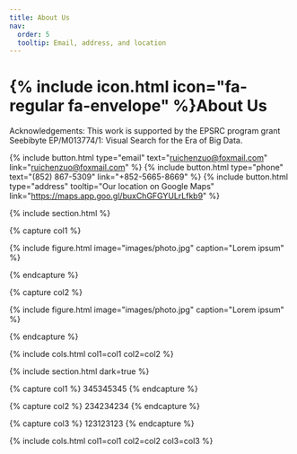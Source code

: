 ```yaml
---
title: About Us
nav:
  order: 5
  tooltip: Email, address, and location
---
```


# {% include icon.html icon="fa-regular fa-envelope" %}About Us

Acknowledgements: This work is supported by the EPSRC program grant Seebibyte EP/M013774/1: Visual Search for the Era of Big Data.

{%
  include button.html
  type="email"
  text="ruichenzuo@foxmail.com"
  link="ruichenzuo@foxmail.com"
%}
{%
  include button.html
  type="phone"
  text="(852) 867-5309"
  link="+852-5665-8669"
%}
{%
  include button.html
  type="address"
  tooltip="Our location on Google Maps"
  link="https://maps.app.goo.gl/buxChGFGYULrLfkb9"
%}

{% include section.html %}

{% capture col1 %}

{%
  include figure.html
  image="images/photo.jpg"
  caption="Lorem ipsum"
%}

{% endcapture %}

{% capture col2 %}

{%
  include figure.html
  image="images/photo.jpg"
  caption="Lorem ipsum"
%}

{% endcapture %}

{% include cols.html col1=col1 col2=col2 %}

{% include section.html dark=true %}

{% capture col1 %}
345345345
{% endcapture %}

{% capture col2 %}
234234234
{% endcapture %}

{% capture col3 %}
123123123
{% endcapture %}

{% include cols.html col1=col1 col2=col2 col3=col3 %}
